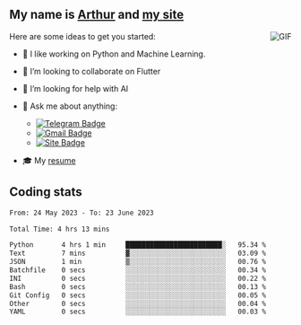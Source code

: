 
## My name is [Arthur](https://www.linkedin.com/in/arthur-novais-201420/) and [my site](https://arthurcn96.github.io/)

<!--
**Arthurcn96/Arthurcn96** is a ✨ _special_ ✨ repository because its `README.md` (this file) appears on your GitHub profile.
-->
<img align="right"  max-width="440" max-height="240" alt="GIF" src="https://raw.githubusercontent.com/Arthurcn96/Arthurcn96/master/helloThere.gif" />

Here are some ideas to get you started:

- 🤖 I like working on Python and Machine Learning.
- 👯 I’m looking to collaborate on Flutter
- 🤔 I’m looking for help with AI
- 💬 Ask me about anything:
    - [![Telegram Badge](https://img.shields.io/badge/-@Arthurcn9-0088cc?style=for-the-badge&logo=Telegram&logoColor=white)](https://t.me/Arthurcn9)
    - [![Gmail Badge](https://img.shields.io/badge/-@Arthurcn9-red?style=for-the-badge&logo=Gmail&logoColor=white)](mailto:Arthurcn96@gmail.com)
    - [![Site Badge](https://img.shields.io/badge/arthurcn96.github.io-informational?style=for-the-badge&logo=internetexplorer)](https://arthurcn96.github.io/)

- 🎓 My [resume](https://github.com/Arthurcn96/resume/blob/master/Resume_PT-BR.pdf)


## Coding stats
<!--START_SECTION:waka-->

```txt
From: 24 May 2023 - To: 23 June 2023

Total Time: 4 hrs 13 mins

Python       4 hrs 1 min     ████████████████████████░   95.34 %
Text         7 mins          ▓░░░░░░░░░░░░░░░░░░░░░░░░   03.09 %
JSON         1 min           ▒░░░░░░░░░░░░░░░░░░░░░░░░   00.76 %
Batchfile    0 secs          ░░░░░░░░░░░░░░░░░░░░░░░░░   00.34 %
INI          0 secs          ░░░░░░░░░░░░░░░░░░░░░░░░░   00.22 %
Bash         0 secs          ░░░░░░░░░░░░░░░░░░░░░░░░░   00.13 %
Git Config   0 secs          ░░░░░░░░░░░░░░░░░░░░░░░░░   00.05 %
Other        0 secs          ░░░░░░░░░░░░░░░░░░░░░░░░░   00.04 %
YAML         0 secs          ░░░░░░░░░░░░░░░░░░░░░░░░░   00.03 %
```

<!--END_SECTION:waka-->
